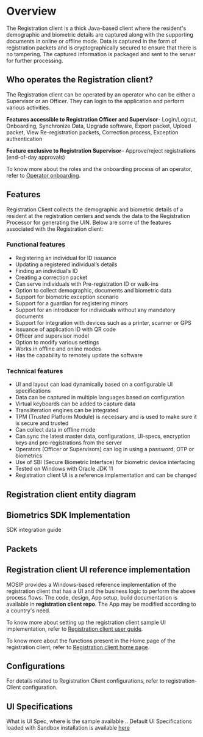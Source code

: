 # Overview

The Registration client is a thick Java-based client where the resident's demographic and biometric details are captured along with the supporting documents in online or offline mode. Data is captured in the form of registration packets and is cryptographically secured to ensure that there is no tampering. The captured information is packaged and sent to the server for further processing.

## Who operates the Registration client?

The Registration client can be operated by an operator who can be either a Supervisor or an Officer. They can login to the application and perform various activities.

**Features accessible to Registration Officer and Supervisor**- Login/Logout, Onboarding, Synchronize Data, Upgrade software, Export packet, Upload packet, View Re-registration packets, Correction process, Exception authentication

**Feature exclusive to Registration Supervisor**– Approve/reject registrations (end-of-day approvals)

To know more about the roles and the onboarding process of an operator, refer to [Operator onboarding](operator-onboarding.md).

## Features
Registration Client collects the demographic and biometric details of a resident at the registration centers and sends the data to the Registration Processor for generating the UIN. Below are some of the features associated with the Registration client:

### Functional features
*	Registering an individual for ID issuance
*	Updating a registered individual’s details
*	Finding an individual’s ID
*	Creating a correction packet
*	Can serve individuals with Pre-registration ID or walk-ins
*	Option to collect demographic, documents and biometric data
*	Support for biometric exception scenario
*	Support for a guardian for registering minors
*	Support for an introducer for individuals without any mandatory documents
*	Support for integration with devices such as a printer, scanner or GPS
*	Issuance of application ID with QR code
*	Officer and supervisor model
*	Option to modify various settings
*	Works in offline and online modes
*	Has the capability to remotely update the software

### Technical features
*	UI and layout can load dynamically based on a configurable UI specifications
*	Data can be captured in multiple languages based on configuration
*	Virtual keyboards can be added to capture data
*	Transliteration engines can be integrated
*	TPM (Trusted Platform Module) is necessary and is used to make sure it is secure and trusted
*	Can collect data in offline mode
*	Can sync the latest master data, configurations, UI-specs, encryption keys and pre-registrations from the server
*	Operators (Officer or Supervisors) can log in using a password, OTP or biometrics
*	Use of SBI (Secure Biometric Interface) for biometric device interfacing
*	Tested on Windows with Oracle JDK 11
*	Registration client UI is a reference implementation and can be changed

## Registration client entity diagram


## Biometrics SDK Implementation
  
  SDK integration guide
  

## Packets


## Registration client UI reference implementation
MOSIP provides a Windows-based reference implementation of the registration client that has a UI and the business logic to perform the above process flows. The code, design, App setup, build documentation is available in **registration client repo**. The App may be modified according to a country's need.
  
To know more about setting up the registration client sample UI implementation, refer to [Registration client user guide](registration-client-user-manual.md).

To know more about the functions present in the Home page of the registration client, refer to [Registration client home page](registration-client-home-page.md).
  
## Configurations
For details related to Registration Client configurations, refer to registration-Client configuration.

## UI Specifications
What is UI Spec, where is the sample available .. 
Default UI Specifications loaded with Sandbox installation is available [here](https://github.com/mosip/mosip-infra/blob/1.2.0-rc2/deployment/v3/mosip/kernel/masterdata/xlsx/ui_spec.xlsx)


